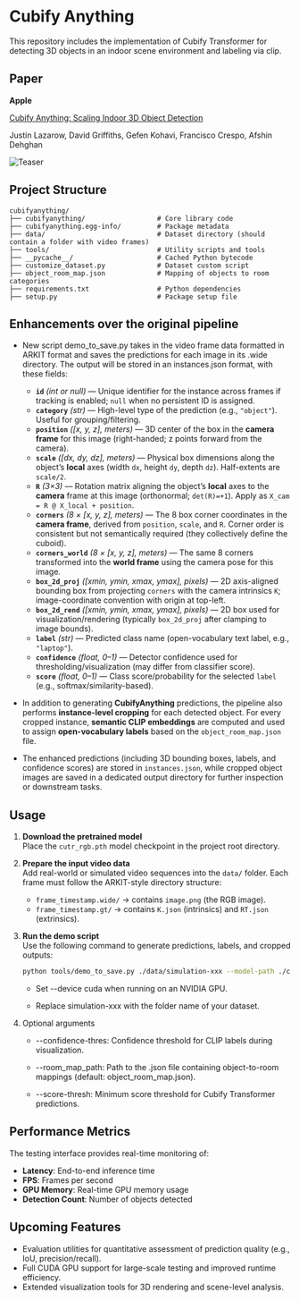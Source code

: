 # Cubify Anything

This repository includes the implementation of Cubify Transformer for detecting 3D objects in an indoor scene environment and labeling via clip.

## Paper

**Apple**

[Cubify Anything: Scaling Indoor 3D Object Detection](https://arxiv.org/abs/2412.04458)

Justin Lazarow, David Griffiths, Gefen Kohavi, Francisco Crespo, Afshin Dehghan

![Teaser](teaser.jpg?raw=true "Teaser")

## Project Structure

```
cubifyanything/
├── cubifyanything/                  # Core library code
├── cubifyanything.egg-info/         # Package metadata
├── data/                            # Dataset directory (should contain a folder with video frames)
├── tools/                           # Utility scripts and tools
├── __pycache__/                     # Cached Python bytecode
├── customize_dataset.py             # Dataset custom script
├── object_room_map.json             # Mapping of objects to room categories
├── requirements.txt                 # Python dependencies
├── setup.py                         # Package setup file
```

## Enhancements over the original pipeline

- New script demo_to_save.py takes in the video frame data formatted in ARKIT format and saves the predictions for each image in its .wide directory. The output will be stored in an instances.json format, with these fields:
  - **`id`** *(int or null)* — Unique identifier for the instance across frames if tracking is enabled; `null` when no persistent ID is assigned.
  - **`category`** *(str)* — High-level type of the prediction (e.g., `"object"`). Useful for grouping/filtering.
  - **`position`** *([x, y, z], meters)* — 3D center of the box in the **camera frame** for this image (right-handed; z points forward from the camera).
  - **`scale`** *([dx, dy, dz], meters)* — Physical box dimensions along the object’s **local** axes (width `dx`, height `dy`, depth `dz`). Half-extents are `scale/2`.
  - **`R`** *(3×3)* — Rotation matrix aligning the object’s **local** axes to the **camera** frame at this image (orthonormal; `det(R)=+1`). Apply as `X_cam = R @ X_local + position`.
  - **`corners`** *(8 × [x, y, z], meters)* — The 8 box corner coordinates in the **camera frame**, derived from `position`, `scale`, and `R`. Corner order is consistent but not semantically required (they collectively define the cuboid).
  - **`corners_world`** *(8 × [x, y, z], meters)* — The same 8 corners transformed into the **world frame** using the camera pose for this image.
  - **`box_2d_proj`** *([xmin, ymin, xmax, ymax], pixels)* — 2D axis-aligned bounding box from projecting `corners` with the camera intrinsics `K`; image-coordinate convention with origin at top-left.
  - **`box_2d_rend`** *([xmin, ymin, xmax, ymax], pixels)* — 2D box used for visualization/rendering (typically `box_2d_proj` after clamping to image bounds).
  - **`label`** *(str)* — Predicted class name (open-vocabulary text label, e.g., `"laptop"`).
  - **`confidence`** *(float, 0–1)* — Detector confidence used for thresholding/visualization (may differ from classifier score).
  - **`score`** *(float, 0–1)* — Class score/probability for the selected `label` (e.g., softmax/similarity-based).
  
- In addition to generating **CubifyAnything** predictions, the pipeline also performs **instance-level cropping** for each detected object. For every cropped instance, **semantic CLIP embeddings** are computed and used to assign **open-vocabulary labels** based on the `object_room_map.json` file.  
- The enhanced predictions (including 3D bounding boxes, labels, and confidence scores) are stored in `instances.json`, while cropped object images are saved in a dedicated output directory for further inspection or downstream tasks.

## Usage

1. **Download the pretrained model**  
   Place the `cutr_rgb.pth` model checkpoint in the project root directory.  

2. **Prepare the input video data**  
   Add real-world or simulated video sequences into the `data/` folder. Each frame must follow the ARKIT-style directory structure:  
   - `frame_timestamp.wide/` → contains `image.png` (the RGB image).  
   - `frame_timestamp.gt/` → contains `K.json` (intrinsics) and `RT.json` (extrinsics).  

3. **Run the demo script**  
   Use the following command to generate predictions, labels, and cropped outputs:  

   ```bash
   python tools/demo_to_save.py ./data/simulation-xxx --model-path ./cutr_rgb.pth --device mps
   ```

   - Set --device cuda when running on an NVIDIA GPU.

   - Replace simulation-xxx with the folder name of your dataset.
  
4. Optional arguments

   - --confidence-thres: Confidence threshold for CLIP labels during visualization.

   - --room_map_path: Path to the .json file containing object-to-room mappings (default: object_room_map.json).

   - --score-thresh: Minimum score threshold for Cubify Transformer predictions.


## Performance Metrics

The testing interface provides real-time monitoring of:
- **Latency**: End-to-end inference time
- **FPS**: Frames per second
- **GPU Memory**: Real-time GPU memory usage
- **Detection Count**: Number of objects detected

  
## Upcoming Features

- Evaluation utilities for quantitative assessment of prediction quality (e.g., IoU, precision/recall).
- Full CUDA GPU support for large-scale testing and improved runtime efficiency.
- Extended visualization tools for 3D rendering and scene-level analysis.
